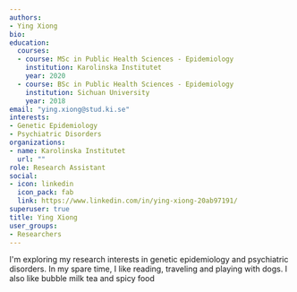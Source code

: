 ```yaml
---
authors:
- Ying Xiong
bio:
education:
  courses:
  - course: MSc in Public Health Sciences - Epidemiology
    institution: Karolinska Institutet
    year: 2020
  - course: BSc in Public Health Sciences - Epidemiology
    institution: Sichuan University
    year: 2018
email: "ying.xiong@stud.ki.se"
interests:
- Genetic Epidemiology
- Psychiatric Disorders
organizations:
- name: Karolinska Institutet
  url: ""
role: Research Assistant
social:
- icon: linkedin
  icon_pack: fab
  link: https://www.linkedin.com/in/ying-xiong-20ab97191/
superuser: true
title: Ying Xiong
user_groups:
- Researchers
---
```


I'm exploring my research interests in genetic epidemiology and psychiatric disorders. In my spare time, I like reading, traveling and playing with dogs. I also like bubble milk tea and spicy food
